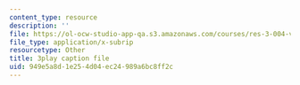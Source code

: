 ```yaml
---
content_type: resource
description: ''
file: https://ol-ocw-studio-app-qa.s3.amazonaws.com/courses/res-3-004-visualizing-materials-science-fall-2017/949e5a8d1e254d04ec24989a6bc8ff2c_80hnG8EH5tA.srt
file_type: application/x-subrip
resourcetype: Other
title: 3play caption file
uid: 949e5a8d-1e25-4d04-ec24-989a6bc8ff2c
---
```

